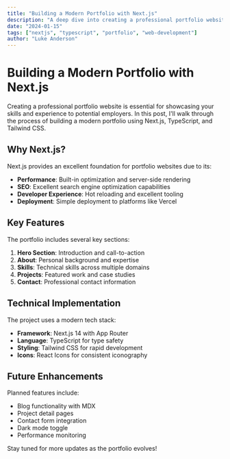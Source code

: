 ```yaml
---
title: "Building a Modern Portfolio with Next.js"
description: "A deep dive into creating a professional portfolio website using Next.js, TypeScript, and Tailwind CSS"
date: "2024-01-15"
tags: ["nextjs", "typescript", "portfolio", "web-development"]
author: "Luke Anderson"
---
```


# Building a Modern Portfolio with Next.js

Creating a professional portfolio website is essential for showcasing your skills and experience to potential employers. In this post, I'll walk through the process of building a modern portfolio using Next.js, TypeScript, and Tailwind CSS.

## Why Next.js?

Next.js provides an excellent foundation for portfolio websites due to its:

- **Performance**: Built-in optimization and server-side rendering
- **SEO**: Excellent search engine optimization capabilities
- **Developer Experience**: Hot reloading and excellent tooling
- **Deployment**: Simple deployment to platforms like Vercel

## Key Features

The portfolio includes several key sections:

1. **Hero Section**: Introduction and call-to-action
2. **About**: Personal background and expertise
3. **Skills**: Technical skills across multiple domains
4. **Projects**: Featured work and case studies
5. **Contact**: Professional contact information

## Technical Implementation

The project uses a modern tech stack:

- **Framework**: Next.js 14 with App Router
- **Language**: TypeScript for type safety
- **Styling**: Tailwind CSS for rapid development
- **Icons**: React Icons for consistent iconography

## Future Enhancements

Planned features include:

- Blog functionality with MDX
- Project detail pages
- Contact form integration
- Dark mode toggle
- Performance monitoring

Stay tuned for more updates as the portfolio evolves!
